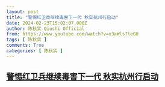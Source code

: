 ```yaml
---
layout: post
title: "警惕红卫兵继续毒害下一代 秋实杭州行启动"
date: 2024-02-23T15:02:07.000Z
author: 陈秋实 Qiushi Official
from: https://www.youtube.com/watch?v=x3aWls7leGU
tags: [ 陈秋实 ]
comments: True
categories: [ 陈秋实 ]
---
```

<!--1708700527000-->
[警惕红卫兵继续毒害下一代 秋实杭州行启动](https://www.youtube.com/watch?v=x3aWls7leGU)
------

<div>

</div>
